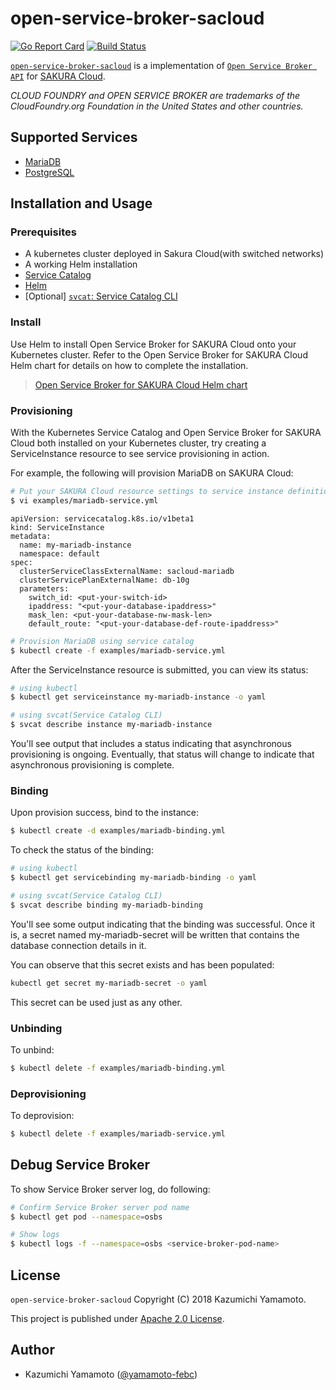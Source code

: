 # open-service-broker-sacloud

[![Go Report Card](https://goreportcard.com/badge/github.com/sacloud/open-service-broker-sacloud)](https://goreportcard.com/report/github.com/sacloud/open-service-broker-sacloud)
[![Build Status](https://travis-ci.org/sacloud/open-service-broker-sacloud.svg?branch=master)](https://travis-ci.org/sacloud/open-service-broker-sacloud)

[`open-service-broker-sacloud`](https://github.com/sacloud/open-service-broker-sacloud) is a implementation of 
[`Open Service Broker API`](https://www.openservicebrokerapi.org) for [SAKURA Cloud](https://cloud.sakura.ad.jp).  

*CLOUD FOUNDRY and OPEN SERVICE BROKER are trademarks of the CloudFoundry.org Foundation in the United States and other countries.*  

## Supported Services

- [MariaDB](docs/services/mariadb.md)
- [PostgreSQL](docs/services/postgres.md)

## Installation and Usage

### Prerequisites

- A kubernetes cluster deployed in Sakura Cloud(with switched networks)
- A working Helm installation
- [Service Catalog](https://github.com/kubernetes-incubator/service-catalog)
- [Helm](https://github.com/kubernetes/helm)
- [Optional] [`svcat`: Service Catalog CLI](https://github.com/kubernetes-incubator/service-catalog/tree/master/cmd/svcat)

### Install

Use Helm to install Open Service Broker for SAKURA Cloud onto your Kubernetes cluster.
Refer to the Open Service Broker for SAKURA Cloud Helm chart for details on how to complete the installation.

> [Open Service Broker for SAKURA Cloud Helm chart](https://github.com/sacloud/helm-charts/tree/master/open-service-broker-sacloud)

### Provisioning

With the Kubernetes Service Catalog and Open Service Broker for SAKURA Cloud both installed on your Kubernetes cluster,
try creating a ServiceInstance resource to see service provisioning in action.

For example, the following will provision MariaDB on SAKURA Cloud:

```bash
# Put your SAKURA Cloud resource settings to service instance definition
$ vi examples/mariadb-service.yml
```

```console
apiVersion: servicecatalog.k8s.io/v1beta1
kind: ServiceInstance
metadata:
  name: my-mariadb-instance
  namespace: default
spec:
  clusterServiceClassExternalName: sacloud-mariadb
  clusterServicePlanExternalName: db-10g
  parameters:
    switch_id: <put-your-switch-id>
    ipaddress: "<put-your-database-ipaddress>"
    mask_len: <put-your-database-nw-mask-len>
    default_route: "<put-your-database-def-route-ipaddress>"
```

```bash
# Provision MariaDB using service catalog
$ kubectl create -f examples/mariadb-service.yml
```

After the ServiceInstance resource is submitted, you can view its status:

```bash
# using kubectl
$ kubectl get serviceinstance my-mariadb-instance -o yaml 

# using svcat(Service Catalog CLI)
$ svcat describe instance my-mariadb-instance
```

You'll see output that includes a status indicating that asynchronous provisioning is ongoing. Eventually,
that status will change to indicate that asynchronous provisioning is complete.

### Binding

Upon provision success, bind to the instance:

```bash
$ kubectl create -d examples/mariadb-binding.yml
```

To check the status of the binding:

```bash
# using kubectl
$ kubectl get servicebinding my-mariadb-binding -o yaml

# using svcat(Service Catalog CLI)
$ svcat describe binding my-mariadb-binding
```

You'll see some output indicating that the binding was successful.
Once it is, a secret named my-mariadb-secret will be written that contains the database connection details in it.

You can observe that this secret exists and has been populated:

```bash
kubectl get secret my-mariadb-secret -o yaml
```

This secret can be used just as any other.

### Unbinding

To unbind:

```bash
$ kubectl delete -f examples/mariadb-binding.yml
```

### Deprovisioning

To deprovision:

```bash
$ kubectl delete -f examples/mariadb-service.yml
```

## Debug Service Broker 

To show Service Broker server log, do following:

```bash
# Confirm Service Broker server pod name
$ kubectl get pod --namespace=osbs

# Show logs
$ kubectl logs -f --namespace=osbs <service-broker-pod-name>
```

## License

 `open-service-broker-sacloud` Copyright (C) 2018 Kazumichi Yamamoto.

  This project is published under [Apache 2.0 License](LICENSE.txt).
  
## Author

  * Kazumichi Yamamoto ([@yamamoto-febc](https://github.com/yamamoto-febc))